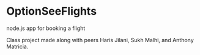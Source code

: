 # OptionSeeFlights
node.js app for booking a flight

Class project made along with peers Haris Jilani, Sukh Malhi, and Anthony Matricia.
